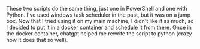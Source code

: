These two scripts do the same thing, just one in PowerShell and one with Python. I've used windows task scheduler in the past, but it was on a jump box. Now that I tried using it on my main machine, I didn't like it as much, so I decided to put it in a docker container and schedule it from there. Once in the docker container, chatgpt helped me rewrite the script to python (crazy how it does that so well). 
